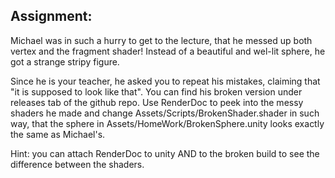 ## Assignment:
Michael was in such a hurry to get to the lecture, that he messed up both vertex and the fragment shader!
Instead of a beautiful and wel-lit sphere, he got a strange stripy figure.

Since he is your teacher, he asked you to repeat his mistakes, claiming that "it is supposed to look like that". You can find his broken version under releases tab of the github repo.
Use RenderDoc to peek into the messy shaders he made and change Assets/Scripts/BrokenShader.shader in such way, that the sphere in Assets/HomeWork/BrokenSphere.unity looks exactly the same as Michael's.

Hint: you can attach RenderDoc to unity AND to the broken build to see the difference between the shaders.